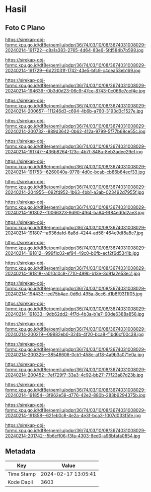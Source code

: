# Hasil

## Foto C Plano

https://sirekap-obj-formc.kpu.go.id/df8e/pemilu/pdpr/36/74/03/10/08/3674031008029-20240214-191722--c8a1a383-2765-4d64-83e6-5fd584b7b598.jpg

https://sirekap-obj-formc.kpu.go.id/df8e/pemilu/pdpr/36/74/03/10/08/3674031008029-20240214-191729--6d22031f-1742-43e5-bfc9-c4cea53eb169.jpg

https://sirekap-obj-formc.kpu.go.id/df8e/pemilu/pdpr/36/74/03/10/08/3674031008029-20240214-194639--0b3d0d23-06c9-47ce-8743-0c066e7cef4e.jpg

https://sirekap-obj-formc.kpu.go.id/df8e/pemilu/pdpr/36/74/03/10/08/3674031008029-20240214-200657--111246d3-c694-4b6b-a760-3193d3c1527e.jpg

https://sirekap-obj-formc.kpu.go.id/df8e/pemilu/pdpr/36/74/03/10/08/3674031008029-20240214-200732--889d3642-0b62-412a-9799-5f77b68ce55c.jpg

https://sirekap-obj-formc.kpu.go.id/df8e/pemilu/pdpr/36/74/03/10/08/3674031008029-20240214-191747--436b8264-123c-4b7f-848a-8eb3adee29ef.jpg

https://sirekap-obj-formc.kpu.go.id/df8e/pemilu/pdpr/36/74/03/10/08/3674031008029-20240214-191753--6260040a-9778-4d0c-bcab-cb86b64ecf33.jpg

https://sirekap-obj-formc.kpu.go.id/df8e/pemilu/pdpr/36/74/03/10/08/3674031008029-20240214-204955--092fd952-1b63-4bb1-a3ab-023492d7955f.jpg

https://sirekap-obj-formc.kpu.go.id/df8e/pemilu/pdpr/36/74/03/10/08/3674031008029-20240214-191802--f0066323-9d90-4f64-ba64-9f84ed0d2ae3.jpg

https://sirekap-obj-formc.kpu.go.id/df8e/pemilu/pdpr/36/74/03/10/08/3674031008029-20240214-191807--a636dafd-6a8d-4244-ad58-464e9df8a8e7.jpg

https://sirekap-obj-formc.kpu.go.id/df8e/pemilu/pdpr/36/74/03/10/08/3674031008029-20240214-191812--999f1c02-ef94-49c0-b0fb-ecf2f6d5341b.jpg

https://sirekap-obj-formc.kpu.go.id/df8e/pemilu/pdpr/36/74/03/10/08/3674031008029-20240214-191818--a010c0c9-7710-499b-b13e-3d91a2e53ec1.jpg

https://sirekap-obj-formc.kpu.go.id/df8e/pemilu/pdpr/36/74/03/10/08/3674031008029-20240214-194433--ed75b4ae-0d6d-495a-8cc6-d1b8f9311f05.jpg

https://sirekap-obj-formc.kpu.go.id/df8e/pemilu/pdpr/36/74/03/10/08/3674031008029-20240214-191833--9db62dd2-4f7d-4b3a-b1e7-90de6388a858.jpg

https://sirekap-obj-formc.kpu.go.id/df8e/pemilu/pdpr/36/74/03/10/08/3674031008029-20240214-200219--09882eb0-324b-4f20-bca8-f1bd6cf00c38.jpg

https://sirekap-obj-formc.kpu.go.id/df8e/pemilu/pdpr/36/74/03/10/08/3674031008029-20240214-200325--38548608-0cb1-458e-af18-4a9b3a071e0a.jpg

https://sirekap-obj-formc.kpu.go.id/df8e/pemilu/pdpr/36/74/03/10/08/3674031008029-20240214-200452--7ef729f7-33a3-4c92-bb27-77f23a87d23b.jpg

https://sirekap-obj-formc.kpu.go.id/df8e/pemilu/pdpr/36/74/03/10/08/3674031008029-20240214-191854--3f962e59-d776-42e2-880b-283b6294375b.jpg

https://sirekap-obj-formc.kpu.go.id/df8e/pemilu/pdpr/36/74/03/10/08/3674031008029-20240214-191858--621eb0c8-4e2a-4e3f-bca3-1007d033f5fe.jpg

https://sirekap-obj-formc.kpu.go.id/df8e/pemilu/pdpr/36/74/03/10/08/3674031008029-20240214-201742--5b6cff06-f3fa-4303-8ed0-a96bfafa0854.jpg


## Metadata

| Key        | Value               |
| ---------- | ------------------- |
| Time Stamp | 2024-02-17 13:05:41 |
| Kode Dapil | 3603                |



